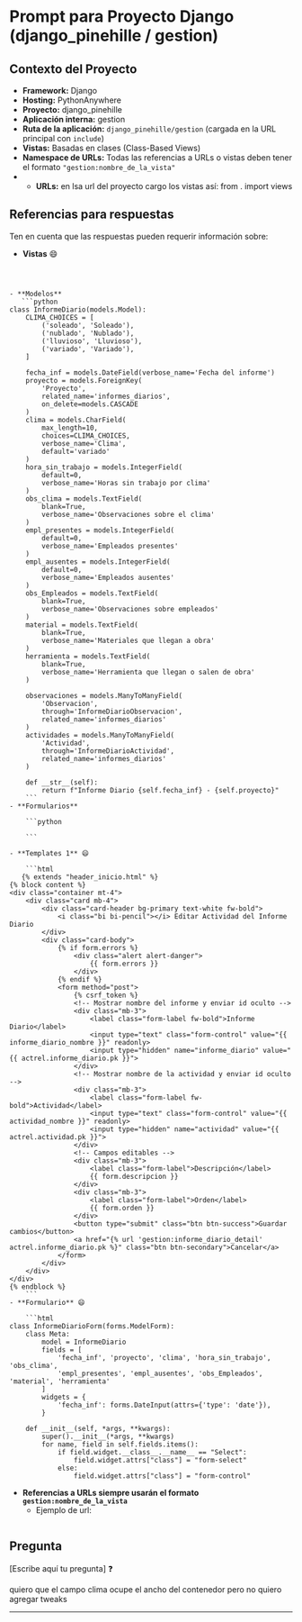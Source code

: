 # Prompt para Proyecto Django (django_pinehille / gestion)

## Contexto del Proyecto

- **Framework:** Django
- **Hosting:** PythonAnywhere
- **Proyecto:** django_pinehille
- **Aplicación interna:** gestion
- **Ruta de la aplicación:** `django_pinehille/gestion` (cargada en la URL principal con `include`)
- **Vistas:** Basadas en clases (Class-Based Views)
- **Namespace de URLs:** Todas las referencias a URLs o vistas deben tener el formato `"gestion:nombre_de_la_vista"`
- - **URLs:** en lsa url del proyecto cargo los vistas así: from . import views

## Referencias para respuestas

Ten en cuenta que las respuestas pueden requerir información sobre:

- **Vistas** 😄

    ```python
    
    ```

     ```python
     
```

- **Modelos**
   ```python
class InformeDiario(models.Model):
    CLIMA_CHOICES = [
        ('soleado', 'Soleado'),
        ('nublado', 'Nublado'),
        ('lluvioso', 'Lluvioso'),
        ('variado', 'Variado'),
    ]

    fecha_inf = models.DateField(verbose_name='Fecha del informe')
    proyecto = models.ForeignKey(
        'Proyecto',
        related_name='informes_diarios',
        on_delete=models.CASCADE
    )
    clima = models.CharField(
        max_length=10,
        choices=CLIMA_CHOICES,
        verbose_name='Clima',
        default='variado'
    )
    hora_sin_trabajo = models.IntegerField(
        default=0,
        verbose_name='Horas sin trabajo por clima'
    )
    obs_clima = models.TextField(
        blank=True,
        verbose_name='Observaciones sobre el clima'
    )
    empl_presentes = models.IntegerField(
        default=0,
        verbose_name='Empleados presentes'
    )
    empl_ausentes = models.IntegerField(
        default=0,
        verbose_name='Empleados ausentes'
    )
    obs_Empleados = models.TextField(
        blank=True,
        verbose_name='Observaciones sobre empleados'
    )
    material = models.TextField(
        blank=True,
        verbose_name='Materiales que llegan a obra'
    )
    herramienta = models.TextField(
        blank=True,
        verbose_name='Herramienta que llegan o salen de obra'
    )

    observaciones = models.ManyToManyField(
        'Observacion',
        through='InformeDiarioObservacion',
        related_name='informes_diarios'
    )
    actividades = models.ManyToManyField(
        'Actividad',
        through='InformeDiarioActividad',
        related_name='informes_diarios'
    )

    def __str__(self):
        return f"Informe Diario {self.fecha_inf} - {self.proyecto}"
    ```
- **Formularios**

    ```python
    
    ```

- **Templates 1** 😄

    ```html
   {% extends "header_inicio.html" %}
{% block content %}
<div class="container mt-4">
    <div class="card mb-4">
        <div class="card-header bg-primary text-white fw-bold">
            <i class="bi bi-pencil"></i> Editar Actividad del Informe Diario
        </div>
        <div class="card-body">
            {% if form.errors %}
                <div class="alert alert-danger">
                    {{ form.errors }}
                </div>
            {% endif %}
            <form method="post">
                {% csrf_token %}
                <!-- Mostrar nombre del informe y enviar id oculto -->
                <div class="mb-3">
                    <label class="form-label fw-bold">Informe Diario</label>
                    <input type="text" class="form-control" value="{{ informe_diario_nombre }}" readonly>
                    <input type="hidden" name="informe_diario" value="{{ actrel.informe_diario.pk }}">
                </div>
                <!-- Mostrar nombre de la actividad y enviar id oculto -->
                <div class="mb-3">
                    <label class="form-label fw-bold">Actividad</label>
                    <input type="text" class="form-control" value="{{ actividad_nombre }}" readonly>
                    <input type="hidden" name="actividad" value="{{ actrel.actividad.pk }}">
                </div>
                <!-- Campos editables -->
                <div class="mb-3">
                    <label class="form-label">Descripción</label>
                    {{ form.descripcion }}
                </div>
                <div class="mb-3">
                    <label class="form-label">Orden</label>
                    {{ form.orden }}
                </div>
                <button type="submit" class="btn btn-success">Guardar cambios</button>
                <a href="{% url 'gestion:informe_diario_detail' actrel.informe_diario.pk %}" class="btn btn-secondary">Cancelar</a>
            </form>
        </div>
    </div>
</div>
{% endblock %}
    ```
- **Formulario** 😄

    ```html
class InformeDiarioForm(forms.ModelForm):
    class Meta:
        model = InformeDiario
        fields = [
            'fecha_inf', 'proyecto', 'clima', 'hora_sin_trabajo', 'obs_clima',
            'empl_presentes', 'empl_ausentes', 'obs_Empleados', 'material', 'herramienta'
        ]
        widgets = {
            'fecha_inf': forms.DateInput(attrs={'type': 'date'}),
        }

    def __init__(self, *args, **kwargs):
        super().__init__(*args, **kwargs)
        for name, field in self.fields.items():
            if field.widget.__class__.__name__ == "Select":
                field.widget.attrs["class"] = "form-select"
            else:
                field.widget.attrs["class"] = "form-control"
  ```

- **Referencias a URLs siempre usarán el formato `gestion:nombre_de_la_vista`**
    - Ejemplo de url:
    ```python
    
    ```

## Pregunta

[Escribe aquí tu pregunta] ❓

quiero que el campo clima ocupe el ancho del contenedor
pero no quiero agregar tweaks



---
